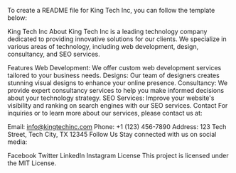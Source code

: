 
To create a README file for King Tech Inc, you can follow the template below:

King Tech Inc
About
King Tech Inc is a leading technology company dedicated to providing innovative solutions for our clients. We specialize in various areas of technology, including web development, design, consultancy, and SEO services.

Features
Web Development: We offer custom web development services tailored to your business needs.
Designs: Our team of designers creates stunning visual designs to enhance your online presence.
Consultancy: We provide expert consultancy services to help you make informed decisions about your technology strategy.
SEO Services: Improve your website's visibility and ranking on search engines with our SEO services.
Contact
For inquiries or to learn more about our services, please contact us at:

Email: info@kingtechinc.com
Phone: +1 (123) 456-7890
Address: 123 Tech Street, Tech City, TX 12345
Follow Us
Stay connected with us on social media:

Facebook
Twitter
LinkedIn
Instagram
License
This project is licensed under the MIT License.
